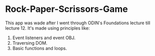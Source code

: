 # Rock-Paper-Scrissors-Game
This app was wade after I went through ODIN's Foundations lecture till lecture 12.
It's made using principles like: 
1. Event listeners and event OBJ.
2. Traversing DOM.
3. Basic functions and loops.
